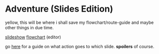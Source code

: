 # Adventure (Slides Edition)
yellow, this will be where i shall save my flowchart/route-guide and maybe other things in due time.

[slideshow](https://docs.google.com/presentation/d/1IK29BKEZ64OzC8eLfiQ847EcHFIj-ZU9wKo2g-zMCCE)
[flowchart](https://app.diagrams.net/#HSpoder9%2FAdventure%2Fmain%2Fadventure%20flowchart.drawio) (editor) 

go [here](https://github.com/Spoder9/Adventure/blob/bed18e51306276057f0ef82c21fee78acbd65aeb/adventure%20flowchart.png) for a guide on what action goes to which slide. **spoilers** of course.
